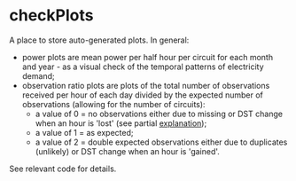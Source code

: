 # checkPlots

A place to store auto-generated plots. In general:

 * power plots are mean power per half hour per circuit for each month and year - as a visual check of the temporal patterns of electricity demand;
 * observation ratio plots are plots of the total number of observations received per hour of each day divided by the expected number of observations (allowing for the number of circuits):
   - a value of 0 = no observations either due to missing or DST change when an hour is 'lost' (see partial [explanation](https://github.com/dataknut/nzGREENGridDataR/blob/a70d9d4fc7a4ee8406cda2c8bb458bd324ff6f43/R/gridSpyData.R#L228));
   - a value of 1 = as expected;
   - a value of 2 = double expected observations either due to duplicates (unlikely) or DST change when an hour is 'gained'.
 
See relevant code for details.